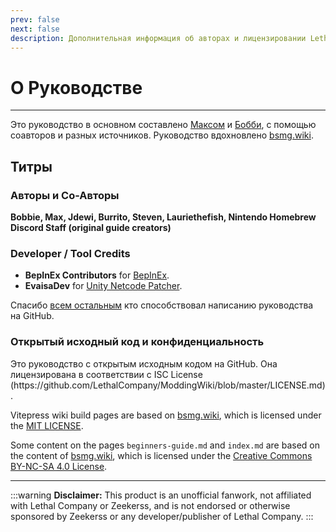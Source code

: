 ```yaml
---
prev: false
next: false
description: Дополнительная информация об авторах и лицензировании Lethal Company Modding Wiki.
---
```


# О Руководстве

***

Это руководство в основном составлено [Максом](https://github.com/MaxWasUnavailable) и [Бобби](https://twitter.com/vrbobbie), с помощью соавторов и разных источников. Руководство вдохновлено [bsmg.wiki](https://bsmg.wiki).

## Титры

### Авторы и Со-Авторы

**Bobbie, Max, Jdewi, Burrito, Steven, Lauriethefish, Nintendo Homebrew Discord Staff (original guide creators)** <!-- TODO: Update with new contributors from lethal.wiki and trombone.wiki -->

### Developer / Tool Credits

- **BepInEx Contributors** for [BepInEx](https://github.com/BepInEx/BepInEx).
- **EvaisaDev** for [Unity Netcode Patcher](https://github.com/EvaisaDev/UnityNetcodePatcher).

Спасибо [всем остальным](https://github.com/LethalCompany/ModdingWiki/graphs/contributors) кто способствовал написанию руководства на GitHub.

### Открытый исходный код и конфиденциальность

Это руководство с открытым исходным кодом на GitHub. Она лицензирована в соответствии с ISC License (https\://github.com/LethalCompany/ModdingWiki/blob/master/LICENSE.md).

Vitepress wiki build pages are based on [bsmg.wiki](https://bsmg.wiki), which is licensed under the [MIT LICENSE](https://github.com/bsmg/wiki/blob/master/LICENSE).

Some content on the pages `beginners-guide.md` and `index.md` are based on the content of [bsmg.wiki](https://bsmg.wiki), which is licensed under the [Creative Commons BY-NC-SA 4.0 License](https://github.com/bsmg/wiki/blob/master/wiki/LICENSE).

***

:::warning **Disclaimer:**
This product is an unofficial fanwork, not affiliated with Lethal Company or Zeekerss, and is not endorsed or otherwise sponsored by Zeekerss or any developer/publisher of Lethal Company.
:::
